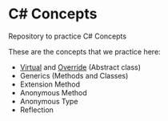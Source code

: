# C# Concepts
Repository to practice C# Concepts

These are the concepts that we practice here:
- [Virtual](https://learn.microsoft.com/en-us/dotnet/csharp/language-reference/keywords/virtual) and [Override](https://learn.microsoft.com/en-us/dotnet/csharp/language-reference/keywords/override) (Abstract class)
- Generics (Methods and Classes)
- Extension Method
- Anonymous Method
- Anonymous Type
- Reflection

